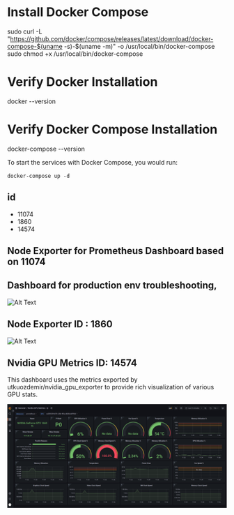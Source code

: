 

# Install Docker Compose
sudo curl -L "https://github.com/docker/compose/releases/latest/download/docker-compose-$(uname -s)-$(uname -m)" -o /usr/local/bin/docker-compose
sudo chmod +x /usr/local/bin/docker-compose

# Verify Docker Installation
docker --version
# Verify Docker Compose Installation
docker-compose --version


To start the services with Docker Compose, you would run:

```
docker-compose up -d
```



## id 
- 11074
- 1860
- 14574



## Node Exporter for Prometheus Dashboard based on 11074
## Dashboard for production env troubleshooting, 

![Alt Text](https://grafana.com/api/dashboards/15172/images/11186/image)


## Node Exporter  ID : 1860
 
![Alt Text](https://grafana.com/api/dashboards/1860/images/7994/image)


## Nvidia GPU Metrics ID: 14574

This dashboard uses the metrics exported by utkuozdemir/nvidia_gpu_exporter to provide rich visualization of various GPU stats.

![Alt Text](https://raw.githubusercontent.com/utkuozdemir/nvidia_gpu_exporter/master/grafana/dashboard.png)


